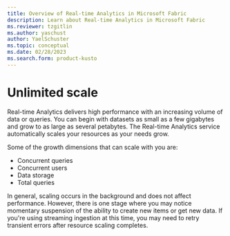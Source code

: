 ```yaml
---
title: Overview of Real-time Analytics in Microsoft Fabric
description: Learn about Real-time Analytics in Microsoft Fabric
ms.reviewer: tzgitlin
ms.author: yaschust
author: YaelSchuster
ms.topic: conceptual
ms.date: 02/28/2023
ms.search.form: product-kusto
---
```

# Unlimited scale

Real-time Analytics delivers high performance with an increasing volume of data or queries. You can begin with datasets as small as a few gigabytes and grow to as large as several petabytes. The Real-time Analytics service automatically scales your resources as your needs grow.

Some of the growth dimensions that can scale with you are:

* Concurrent queries
* Concurrent users
* Data storage
* Total queries

In general, scaling occurs in the background and does not affect performance. However, there is one stage where you may notice momentary suspension of the ability to create new items or get new data. If you're using streaming ingestion at this time, you may need to retry transient errors after resource scaling completes.

